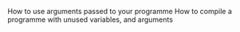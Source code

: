 How to use arguments passed to your programme
How to compile a programme with unused variables, and arguments